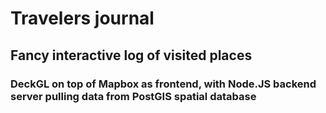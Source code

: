 # Travelers journal

## Fancy interactive log of visited places

### DeckGL on top of Mapbox as frontend, with Node.JS backend server pulling data from PostGIS spatial database